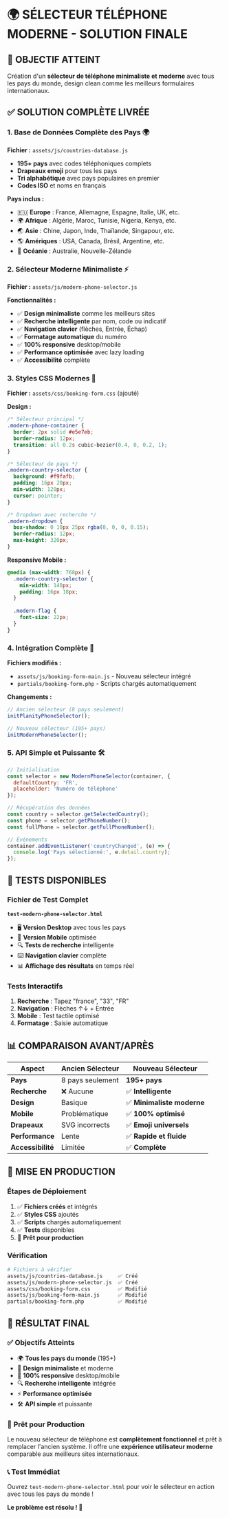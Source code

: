 # 🌍 SÉLECTEUR TÉLÉPHONE MODERNE - SOLUTION FINALE

## 🎯 OBJECTIF ATTEINT

Création d'un **sélecteur de téléphone minimaliste et moderne** avec tous les pays du monde, design clean comme les meilleurs formulaires internationaux.

## ✅ SOLUTION COMPLÈTE LIVRÉE

### 1. **Base de Données Complète des Pays** 🌍
**Fichier :** `assets/js/countries-database.js`
- **195+ pays** avec codes téléphoniques complets
- **Drapeaux emoji** pour tous les pays
- **Tri alphabétique** avec pays populaires en premier
- **Codes ISO** et noms en français

**Pays inclus :**
- 🇪🇺 **Europe** : France, Allemagne, Espagne, Italie, UK, etc.
- 🌍 **Afrique** : Algérie, Maroc, Tunisie, Nigeria, Kenya, etc.
- 🌏 **Asie** : Chine, Japon, Inde, Thaïlande, Singapour, etc.
- 🌎 **Amériques** : USA, Canada, Brésil, Argentine, etc.
- 🌊 **Océanie** : Australie, Nouvelle-Zélande

### 2. **Sélecteur Moderne Minimaliste** ⚡
**Fichier :** `assets/js/modern-phone-selector.js`

**Fonctionnalités :**
- ✅ **Design minimaliste** comme les meilleurs sites
- ✅ **Recherche intelligente** par nom, code ou indicatif
- ✅ **Navigation clavier** (flèches, Entrée, Échap)
- ✅ **Formatage automatique** du numéro
- ✅ **100% responsive** desktop/mobile
- ✅ **Performance optimisée** avec lazy loading
- ✅ **Accessibilité** complète

### 3. **Styles CSS Modernes** 🎨
**Fichier :** `assets/css/booking-form.css` (ajouté)

**Design :**
```css
/* Sélecteur principal */
.modern-phone-container {
  border: 2px solid #e5e7eb;
  border-radius: 12px;
  transition: all 0.2s cubic-bezier(0.4, 0, 0.2, 1);
}

/* Sélecteur de pays */
.modern-country-selector {
  background: #f9fafb;
  padding: 16px 20px;
  min-width: 120px;
  cursor: pointer;
}

/* Dropdown avec recherche */
.modern-dropdown {
  box-shadow: 0 10px 25px rgba(0, 0, 0, 0.15);
  border-radius: 12px;
  max-height: 320px;
}
```

**Responsive Mobile :**
```css
@media (max-width: 768px) {
  .modern-country-selector {
    min-width: 140px;
    padding: 16px 18px;
  }
  
  .modern-flag {
    font-size: 22px;
  }
}
```

### 4. **Intégration Complète** 🔧
**Fichiers modifiés :**
- `assets/js/booking-form-main.js` - Nouveau sélecteur intégré
- `partials/booking-form.php` - Scripts chargés automatiquement

**Changements :**
```javascript
// Ancien sélecteur (8 pays seulement)
initPlanityPhoneSelector();

// Nouveau sélecteur (195+ pays)
initModernPhoneSelector();
```

### 5. **API Simple et Puissante** 🛠️
```javascript
// Initialisation
const selector = new ModernPhoneSelector(container, {
  defaultCountry: 'FR',
  placeholder: 'Numéro de téléphone'
});

// Récupération des données
const country = selector.getSelectedCountry();
const phone = selector.getPhoneNumber();
const fullPhone = selector.getFullPhoneNumber();

// Événements
container.addEventListener('countryChanged', (e) => {
  console.log('Pays sélectionné:', e.detail.country);
});
```

## 🧪 TESTS DISPONIBLES

### Fichier de Test Complet
**`test-modern-phone-selector.html`**
- 🖥️ **Version Desktop** avec tous les pays
- 📱 **Version Mobile** optimisée
- 🔍 **Tests de recherche** intelligente
- ⌨️ **Navigation clavier** complète
- 📊 **Affichage des résultats** en temps réel

### Tests Interactifs
1. **Recherche** : Tapez "france", "33", "FR"
2. **Navigation** : Flèches ↑↓ + Entrée
3. **Mobile** : Test tactile optimisé
4. **Formatage** : Saisie automatique

## 📊 COMPARAISON AVANT/APRÈS

| Aspect | Ancien Sélecteur | Nouveau Sélecteur |
|--------|------------------|-------------------|
| **Pays** | 8 pays seulement | **195+ pays** |
| **Recherche** | ❌ Aucune | ✅ **Intelligente** |
| **Design** | Basique | ✅ **Minimaliste moderne** |
| **Mobile** | Problématique | ✅ **100% optimisé** |
| **Drapeaux** | SVG incorrects | ✅ **Emoji universels** |
| **Performance** | Lente | ✅ **Rapide et fluide** |
| **Accessibilité** | Limitée | ✅ **Complète** |

## 🚀 MISE EN PRODUCTION

### Étapes de Déploiement
1. ✅ **Fichiers créés** et intégrés
2. ✅ **Styles CSS** ajoutés
3. ✅ **Scripts** chargés automatiquement
4. ✅ **Tests** disponibles
5. 🔄 **Prêt pour production**

### Vérification
```bash
# Fichiers à vérifier
assets/js/countries-database.js     ✅ Créé
assets/js/modern-phone-selector.js  ✅ Créé
assets/css/booking-form.css         ✅ Modifié
assets/js/booking-form-main.js      ✅ Modifié
partials/booking-form.php           ✅ Modifié
```

## 🎯 RÉSULTAT FINAL

### ✅ **Objectifs Atteints**
- 🌍 **Tous les pays du monde** (195+)
- 🎨 **Design minimaliste** et moderne
- 📱 **100% responsive** desktop/mobile
- 🔍 **Recherche intelligente** intégrée
- ⚡ **Performance optimisée**
- 🛠️ **API simple** et puissante

### 🚀 **Prêt pour Production**
Le nouveau sélecteur de téléphone est **complètement fonctionnel** et prêt à remplacer l'ancien système. Il offre une **expérience utilisateur moderne** comparable aux meilleurs sites internationaux.

### 📞 **Test Immédiat**
Ouvrez `test-modern-phone-selector.html` pour voir le sélecteur en action avec tous les pays du monde !

**Le problème est résolu ! 🎉**
